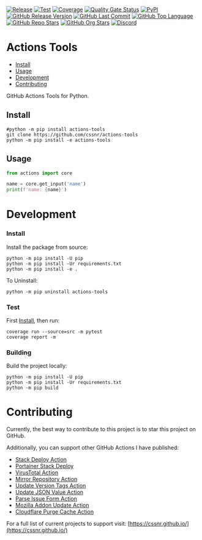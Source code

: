[![Release](https://img.shields.io/github/actions/workflow/status/cssnr/actions-tools/release.yaml?logo=github&logoColor=white&label=release)](https://github.com/cssnr/actions-tools/actions/workflows/release.yaml)
[![Test](https://img.shields.io/github/actions/workflow/status/cssnr/actions-tools/test.yaml?logo=github&logoColor=white&label=test)](https://github.com/cssnr/actions-tools/actions/workflows/test.yaml)
[![Coverage](https://sonarcloud.io/api/project_badges/measure?project=cssnr_actions-tools&metric=coverage)](https://sonarcloud.io/summary/new_code?id=cssnr_actions-tools)
[![Quality Gate Status](https://sonarcloud.io/api/project_badges/measure?project=cssnr_actions-tools&metric=alert_status)](https://sonarcloud.io/summary/new_code?id=cssnr_actions-tools)
[![PyPI](https://img.shields.io/pypi/v/actions-tools?logo=python&logoColor=white&label=PyPI)](https://pypi.org/project/actions-tools/)
[![GitHub Release Version](https://img.shields.io/github/v/release/cssnr/actions-tools?logo=github)](https://github.com/cssnr/actions-tools/releases/latest)
[![GitHub Last Commit](https://img.shields.io/github/last-commit/cssnr/actions-tools?logo=github&logoColor=white&label=updated)](https://github.com/cssnr/actions-tools/graphs/commit-activity)
[![GitHub Top Language](https://img.shields.io/github/languages/top/cssnr/actions-tools?logo=htmx&logoColor=white)](https://github.com/cssnr/actions-tools)
[![GitHub Repo Stars](https://img.shields.io/github/stars/cssnr/actions-tools?style=flat&logo=github&logoColor=white)](https://github.com/cssnr/actions-tools/stargazers)
[![GitHub Org Stars](https://img.shields.io/github/stars/cssnr?style=flat&logo=github&logoColor=white&label=org%20stars)](https://cssnr.github.io/)
[![Discord](https://img.shields.io/discord/899171661457293343?logo=discord&logoColor=white&label=discord&color=7289da)](https://discord.gg/wXy6m2X8wY)

# Actions Tools

- [Install](#Install)
- [Usage](#Usage)
- [Development](#Development)
- [Contributing](#Contributing)

GitHub Actions Tools for Python.

## Install

```shell
#python -m pip install actions-tools
git clone https://github.com/cssnr/actions-tools
python -m pip install -e actions-tools
```

## Usage

```python
from actions import core

name = core.get_input('name')
print(f'name: {name}')
```

# Development

### Install

Install the package from source:

```shell
python -m pip install -U pip
python -m pip install -Ur requirements.txt
python -m pip install -e .
```

To Uninstall:

```shell
python -m pip uninstall actions-tools
```

### Test

First [Install](#Install), then run:

```shell
coverage run --source=src -m pytest
coverage report -m
```

### Building

Build the project locally:

```shell
python -m pip install -U pip
python -m pip install -Ur requirements.txt
python -m pip build
```

# Contributing

Currently, the best way to contribute to this project is to star this project on GitHub.

Additionally, you can support other GitHub Actions I have published:

- [Stack Deploy Action](https://github.com/cssnr/stack-deploy-action?tab=readme-ov-file#readme)
- [Portainer Stack Deploy](https://github.com/cssnr/portainer-stack-deploy-action?tab=readme-ov-file#readme)
- [VirusTotal Action](https://github.com/cssnr/virustotal-action?tab=readme-ov-file#readme)
- [Mirror Repository Action](https://github.com/cssnr/mirror-repository-action?tab=readme-ov-file#readme)
- [Update Version Tags Action](https://github.com/cssnr/update-version-tags-action?tab=readme-ov-file#readme)
- [Update JSON Value Action](https://github.com/cssnr/update-json-value-action?tab=readme-ov-file#readme)
- [Parse Issue Form Action](https://github.com/cssnr/parse-issue-form-action?tab=readme-ov-file#readme)
- [Mozilla Addon Update Action](https://github.com/cssnr/mozilla-addon-update-action?tab=readme-ov-file#readme)
- [Cloudflare Purge Cache Action](https://github.com/cssnr/cloudflare-purge-cache-action?tab=readme-ov-file#readme)

For a full list of current projects to support visit: [https://cssnr.github.io/](https://cssnr.github.io/)
